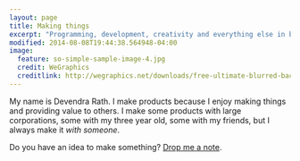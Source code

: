 ```yaml
---
layout: page
title: Making things
excerpt: "Programming, development, creativity and everything else in between."
modified: 2014-08-08T19:44:38.564948-04:00
image:
  feature: so-simple-sample-image-4.jpg
  credit: WeGraphics
  creditlink: http://wegraphics.net/downloads/free-ultimate-blurred-background-pack/
---
```


My name is Devendra Rath. I make products because I enjoy making things and providing value to others. I make some products with large corporations, some with my three year old, some with my friends, but I always make it _with someone_. 

Do you have an idea to make something? [Drop me a note](mailto:devendra_rath@yahoo.com).
